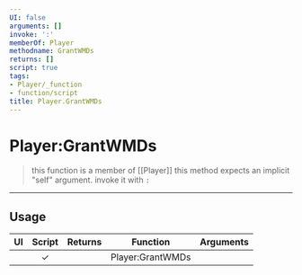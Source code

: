 ```yaml
---
UI: false
arguments: []
invoke: ':'
memberOf: Player
methodname: GrantWMDs
returns: []
script: true
tags:
- Player/_function
- function/script
title: Player.GrantWMDs
---
```

# Player:GrantWMDs
> this function is a member of [[Player]]
> this method expects an implicit "self" argument. invoke it with `:`
-----
## Usage
|  UI | Script | Returns | Function | Arguments |
|:---:|:------:|-------:|:--------:|:---------|
| |✓||Player:GrantWMDs||
